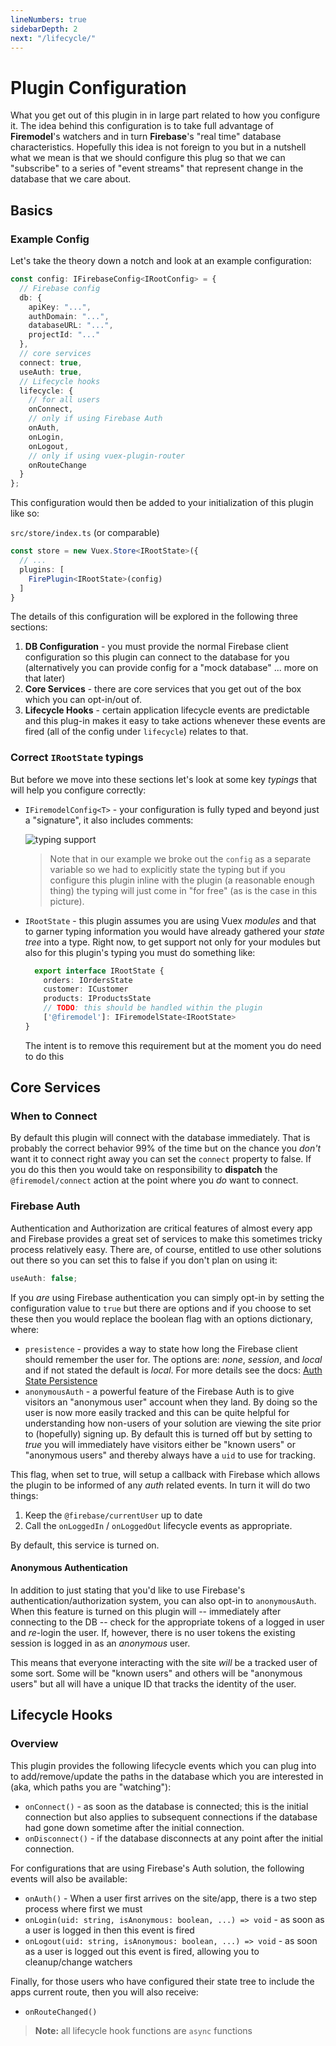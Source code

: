 ```yaml
---
lineNumbers: true
sidebarDepth: 2
next: "/lifecycle/"
---
```


# Plugin Configuration

What you get out of this plugin in in large part related to how you configure
it. The idea behind this configuration is to take full advantage of
**Firemodel**'s watchers and in turn **Firebase**'s "real time" database
characteristics. Hopefully this idea is not foreign to you but in a nutshell
what we mean is that we should configure this plug so that we can "subscribe" to
a series of "event streams" that represent change in the database that we care
about.

## Basics

### Example Config 
Let's take the theory down a notch and look at an example configuration:

```typescript
const config: IFirebaseConfig<IRootConfig> = {
  // Firebase config
  db: {
    apiKey: "...",
    authDomain: "...",
    databaseURL: "...",
    projectId: "..."
  },
  // core services
  connect: true,
  useAuth: true,
  // Lifecycle hooks
  lifecycle: {
    // for all users
    onConnect,
    // only if using Firebase Auth
    onAuth,
    onLogin,
    onLogout,
    // only if using vuex-plugin-router
    onRouteChange
  }
};
```

This configuration would then be added to your initialization of this plugin
like so:

`src/store/index.ts` (or comparable)

```typescript
const store = new Vuex.Store<IRootState>({
  // ...
  plugins: [
    FirePlugin<IRootState>(config)
  ]
}
```

The details of this configuration will be explored in the following three sections:

1. **DB Configuration** - you must provide the normal Firebase client configuration so this plugin can connect to the database for you (alternatively you can provide config for a "mock database" ... more on that later)
2. **Core Services** - there are core services that you get out of the box which you can opt-in/out of.
3. **Lifecycle Hooks** - certain application lifecycle events are predictable and this plug-in makes it easy to take actions whenever these events are fired (all of the config under `lifecycle`) relates to that.

### Correct `IRootState` typings

But before we move into these sections let's look at some key _typings_ that will help you configure correctly:

- `IFiremodelConfig<T>` - your configuration is fully typed and beyond just a "signature", it also includes comments:

  ![typing support](./typing-support.png)

  > Note that in our example we broke out the `config` as a separate variable so we had to explicitly state the typing but if you configure this plugin inline with the plugin (a reasonable enough thing) the typing will just come in "for free" (as is the case in this picture).

- `IRootState` - this plugin assumes you are using Vuex _modules_ and that to garner typing information you would have already gathered your _state tree_ into a type. Right now, to get support not only for your modules but also for this plugin's typing you must do something like:

    ```typescript
      export interface IRootState {
        orders: IOrdersState
        customer: ICustomer
        products: IProductsState
        // TODO: this should be handled within the plugin
        ['@firemodel']: IFiremodelState<IRootState>
    }
    ```

  The intent is to remove this requirement but at the moment you do need to do this

## Core Services


### When to Connect

By default this plugin will connect with the database immediately. That is
probably the correct behavior 99% of the time but on the chance you _don't_ want
it to connect right away you can set the `connect` property to false. If you do
this then you would take on responsibility to **dispatch** the
`@firemodel/connect` action at the point where you _do_ want to connect.

### Firebase Auth

Authentication and Authorization are critical features of almost every app and
Firebase provides a great set of services to make this sometimes tricky process
relatively easy. There are, of course, entitled to use other solutions out there 
so you can set this to false if you don't plan on using it:

```typescript
useAuth: false;
```

If you _are_ using Firebase authentication you can simply opt-in by setting the
configuration value to `true` but there are options and if you choose to set these
then you would replace the boolean flag with an options dictionary, where:

- `presistence` - provides a way to state how long the Firebase client should
remember the user for. The options are: _none_, _session_, and _local_ and if 
not stated the default is _local_. For more details see the docs: 
[Auth State Persistence](https://firebase.google.com/docs/auth/web/auth-state-persistence)
- `anonymousAuth` - a powerful feature of the Firebase Auth is to give visitors
an "anonymous user" account when they land. By doing so the user is now more 
easily tracked and this can be quite helpful for understanding how non-users of
your solution are viewing the site prior to (hopefully) signing up. By default
this is turned off but by setting to _true_ you will immediately have visitors
either be "known users" or "anonymous users" and thereby always have a `uid` to
use for tracking.

This flag, when set to true, will setup a callback with Firebase which allows
the plugin to be informed of any _auth_ related events. In turn it will do two
things:

1. Keep the `@firebase/currentUser` up to date
2. Call the `onLoggedIn` / `onLoggedOut` lifecycle events as appropriate.

By default, this service is turned on.

#### Anonymous Authentication

In addition to just stating that you'd like to use Firebase's
authentication/authorization system, you can also opt-in to `anonymousAuth`.
When this feature is turned on this plugin will -- immediately after connecting
to the DB -- check for the appropriate tokens of a logged in user and _re_-login
the user. If, however, there is no user tokens the existing session is logged in
as an _anonymous_ user.

This means that everyone interacting with the site _will_ be a tracked user of
some sort. Some will be "known users" and others will be "anonymous users" but
all will have a unique ID that tracks the identity of the user.

## Lifecycle Hooks

### Overview

This plugin provides the following lifecycle events which you can plug into to
add/remove/update the paths in the database which you are interested in (aka,
which paths you are "watching"):

- `onConnect()` - as soon as the database is connected;
  this is the initial connection but also applies to subsequent connections if
  the database had gone down sometime after the initial connection.
- `onDisconnect()` - if the database disconnects at any point after the
  initial connection.

For configurations that are using Firebase's Auth solution, the following events
will also be available:

- `onAuth()` - When a user first arrives on the site/app, there is a two step process
  where first we must 
- `onLogin(uid: string, isAnonymous: boolean, ...) => void` - as soon as a user
  is logged in then this event is fired
- `onLogout(uid: string, isAnonymous: boolean, ...) => void` - as soon as a user
  is logged out this event is fired, allowing you to cleanup/change watchers

Finally, for those users who have configured their state tree to include the apps
current route, then you will also receive:

- `onRouteChanged()`

> **Note:** all lifecycle hook functions are `async` functions



